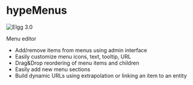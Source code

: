 hypeMenus
=========
![Elgg 3.0](https://img.shields.io/badge/Elgg-3.0-orange.svg?style=flat-square)

Menu editor

* Add/remove items from menus using admin interface
* Easily customize menu icons, text, tooltip, URL
* Drag&Drop reordering of menu items and children
* Easily add new menu sections
* Build dynamic URLs using extrapolation or linking an item to an entity